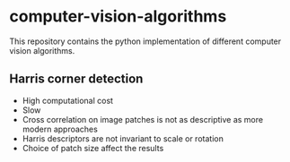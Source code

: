 # computer-vision-algorithms
This repository contains the python implementation of different computer vision algorithms. 


## Harris corner detection
- High computational cost
- Slow
- Cross correlation on image patches is not as descriptive as more modern approaches
- Harris descriptors are not invariant to scale or rotation
- Choice of patch size affect the results
